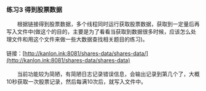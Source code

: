 ### 练习3  得到股票数据
&emsp;&emsp;根据链接得到股票数据，多个线程同时运行获取股票数据，获取到一定量后再写入文件中(做这个的目的，主要是为了看看当获取到数据很多时候，应该怎么处理文件和用这个文件来做一些大数据查找相关题目的练习)。<br/><br/>
链接：[http://kanlon.ink:8081/shares-data/shares-data/](http://kanlon.ink:8081/shares-data/shares-data) <br/><br/>
&emsp;&emsp;当前功能较为简陋，有简陋日志记录错误信息，会输出记录到第几个了，大概10秒获取一次股票记录，然后每满10次后，就写入文件中。